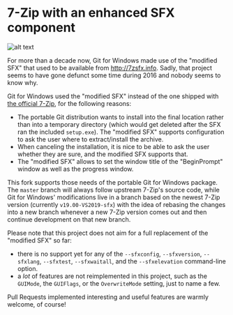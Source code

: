 # 7-Zip with an enhanced SFX component

![alt text](http://www.7-zip.org/7ziplogo.png)

For more than a decade now, Git for Windows made use of the "modified SFX" that used to be available from http://7zsfx.info. Sadly, that project seems to have gone defunct some time during 2016 and nobody seems to know why.

Git for Windows used the "modified SFX" instead of the one shipped with [the official 7-Zip](http://7-zip.org/), for the following reasons:

* The portable Git distribution wants to install into the final location rather than into a temporary directory (which would get deleted after the SFX ran the included `setup.exe`). The "modified SFX" supports configuration to ask the user where to extract/install the archive.
* When canceling the installation, it is nice to be able to ask the user whether they are sure, and the modified SFX supports that.
* The "modified SFX" allows to set the window title of the "BeginPrompt" window as well as the progress window.

This fork supports those needs of the portable Git for Windows package. The `master` branch will always follow upstream 7-Zip's source code, while Git for Windows' modifications live in a branch based on the newest 7-Zip version (currently `v19.00-VS2019-sfx`) with the idea of rebasing the changes into a new branch whenever a new 7-Zip version comes out and then continue development on that new branch.

Please note that this project does not aim for a full replacement of the "modified SFX" so far:

* there is no support yet for any of the `--sfxconfig`, `--sfxversion`, `--sfxlang`, `--sfxtest`, `--sfxwaitall`, and the `--sfxelevation` command-line option.
* a *lot* of features are not reimplemented in this project, such as the `GUIMode`, the `GUIFlags`, or the `OverwriteMode` setting, just to name a few.

Pull Requests implemented interesting and useful features are warmly welcome, of course!

